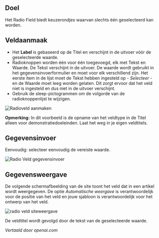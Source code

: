 <!-- Filename: J3.x:Adding_custom_fields/Radio_Field / Display title: Radioveld -->

## Doel

Het Radio Field biedt keuzerondjes waarvan slechts één geselecteerd kan worden.

## Veldaanmaak

* Het **Label** is gebaseerd op de Titel en verschijnt in de uitvoer vóór de geselecteerde waarde.
* Radioknoppen worden één voor één toegevoegd, elk met Tekst en Waarde. De Tekst verschijnt in de uitvoer. De waarde wordt gebruikt in het gegevensinvoerformulier en moet voor elk verschillend zijn. Het eerste item in de lijst moet de Tekst hebben ingesteld op *- Selecteer -* en de Waarde moet leeg worden gelaten. Dit zorgt ervoor dat het veld niet is ingesteld en dus niet in de uitvoer verschijnt.
* Gebruik de sleep-pictogrammen om de volgorde van de radioknoppenlijst te wijzigen.

![Radioveld aanmaken](../../../en/images/fields/fields-radio-edit.png)

**Opmerking:** In dit voorbeeld is de opname van het veldtype in de Titel alleen voor demonstratiedoeleinden. Laat het weg in je eigen veldtitels.

## Gegevensinvoer

Eenvoudig: selecteer eenvoudig de vereiste waarde.

![Radio Veld gegevensinvoer](../../../en/images/fields/fields-radio-data-entry.png)

## Gegevensweergave

De volgende schermafbeelding van de site toont het veld dat in een artikel wordt weergegeven. De optie *Automatische weergave* is verantwoordelijk voor de positie van het veld en jouw sjabloon is verantwoordelijk voor het ontwerp van het veld.

![radio veld siteweergave](../../../en/images/fields/fields-radio-site.png)

De veldtitel wordt gevolgd door de tekst van de geselecteerde waarde.

*Vertaald door openai.com*

